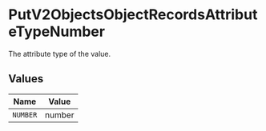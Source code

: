# PutV2ObjectsObjectRecordsAttributeTypeNumber

The attribute type of the value.


## Values

| Name     | Value    |
| -------- | -------- |
| `NUMBER` | number   |